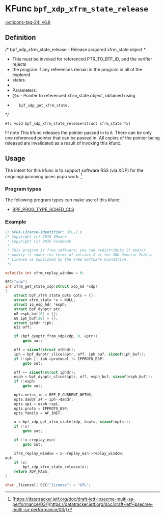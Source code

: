 # KFunc `bpf_xdp_xfrm_state_release`

<!-- [FEATURE_TAG](bpf_xdp_xfrm_state_release) -->
[:octicons-tag-24: v6.8](https://github.com/torvalds/linux/commit/8f0ec8c681755f523cf842bfe350ea40609b83a9)
<!-- [/FEATURE_TAG] -->

## Definition

/* bpf_xdp_xfrm_state_release - Release acquired xfrm_state object
 *
 * This must be invoked for referenced PTR_TO_BTF_ID, and the verifier rejects
 * the program if any references remain in the program in all of the explored
 * states.
 *
 * Parameters:
 * @x		- Pointer to referenced xfrm_state object, obtained using
 *		  bpf_xdp_get_xfrm_state.
 */

<!-- [KFUNC_DEF] -->
`#!c void bpf_xdp_xfrm_state_release(struct xfrm_state *x)`

!!! note
	This kfunc releases the pointer passed in to it. There can be only one referenced pointer that can be passed in. 
	All copies of the pointer being released are invalidated as a result of invoking this kfunc.
<!-- [/KFUNC_DEF] -->

## Usage

The intent for this kfunc is to support software RSS (via XDP) for the ongoing/upcoming ipsec pcpu work. [^1]

[^1]: [https://datatracker.ietf.org/doc/draft-ietf-ipsecme-multi-sa-performance/03/](https://datatracker.ietf.org/doc/draft-ietf-ipsecme-multi-sa-performance/03/)

### Program types

The following program types can make use of this kfunc:

<!-- [KFUNC_PROG_REF] -->
- [BPF_PROG_TYPE_SCHED_CLS](../../program-types/BPF_PROG_TYPE_SCHED_CLS.md)
<!-- [/KFUNC_PROG_REF] -->

### Example

```c
// SPDX-License-Identifier: GPL-2.0
/* Copyright (c) 2016 VMware
 * Copyright (c) 2016 Facebook
 *
 * This program is free software; you can redistribute it and/or
 * modify it under the terms of version 2 of the GNU General Public
 * License as published by the Free Software Foundation.
 */

volatile int xfrm_replay_window = 0;

SEC("xdp")
int xfrm_get_state_xdp(struct xdp_md *xdp)
{
	struct bpf_xfrm_state_opts opts = {};
	struct xfrm_state *x = NULL;
	struct ip_esp_hdr *esph;
	struct bpf_dynptr ptr;
	u8 esph_buf[8] = {};
	u8 iph_buf[20] = {};
	struct iphdr *iph;
	u32 off;

	if (bpf_dynptr_from_xdp(xdp, 0, &ptr))
		goto out;

	off = sizeof(struct ethhdr);
	iph = bpf_dynptr_slice(&ptr, off, iph_buf, sizeof(iph_buf));
	if (!iph || iph->protocol != IPPROTO_ESP)
		goto out;

	off += sizeof(struct iphdr);
	esph = bpf_dynptr_slice(&ptr, off, esph_buf, sizeof(esph_buf));
	if (!esph)
		goto out;

	opts.netns_id = BPF_F_CURRENT_NETNS;
	opts.daddr.a4 = iph->daddr;
	opts.spi = esph->spi;
	opts.proto = IPPROTO_ESP;
	opts.family = AF_INET;

	x = bpf_xdp_get_xfrm_state(xdp, &opts, sizeof(opts));
	if (!x)
		goto out;

	if (!x->replay_esn)
		goto out;

	xfrm_replay_window = x->replay_esn->replay_window;
out:
	if (x)
		bpf_xdp_xfrm_state_release(x);
	return XDP_PASS;
}

char _license[] SEC("license") = "GPL";
```
